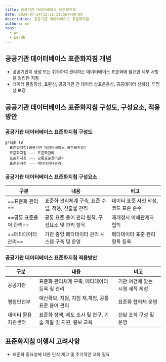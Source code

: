 ```yaml
---
title: 공공기관 데이터베이스 표준화지침
date: 2024-07-24T12:21:21.567+09:00
description: 공공기관 데이터베이스 표준화지침
authors: me
tags:
  - pe
  - pe/db
---
```


## 공공기관 데이터베이스 표준화지침 개념

- 공공기관이 생성 또는 취득하여 관리하는 데이터베이스 표준화에 필요한 세부 사항을 정립한 지침
- 데이터 품질향상, 호환성, 공공기관 간 데이터 상호운용성, 공공데이터 신뢰성, 투명성 보장

## 공공기관 데이터베이스 표준화지침 구성도, 구성요소, 적용방안

### 공공기관 데이터베이스 표준화지침 구성도

```mermaid
graph TB
  표준화지침[공공기관 데이터베이스 표준화지침]
  표준화지침 --- 표준화관리
  표준화지침 --- 공통표준용어관리
  표준화지침 --- 메타데이터관리
```

### 공공기관 데이터베이스 표준화지침 구성요소

| 구분 | 내용 | 비고 |
| --- | --- | --- |
| ==표준화 관리== | 표준화 관리체계 구축, 표준 수립, 적용, 산출물 관리 | 데이터 표준 사전 작성, 코드 표준 준수 |
| ==공통 표준용어 관리== | 공통 표준 용어 관리 원칙, 구성요소 및 관리 항목 | 재개정시 이해관계자 협의 |
| ==메타데이터 관리== | 기관 중앙 메타데이터 관리 시스템 구축 및 운영 | 메타데이터 표준 관리항목 등록 |

### 공공기관 데이터베이스 표준화지침 적용방안

| 구분 | 내용 | 비고 |
| --- | --- | --- |
| 공공기관 | 표준화 관리체계 구축, 메타데이터 등록 및 관리  | 기관 여건에 맞는 시행 세칙 제정 |
| 행정안전부 | 예산확보, 지원, 지침 재,개정, 공통 표준 용어 관리 | 표준화 협의체 운영 |
| 데이터 활용지원센터 | 표준화 정책, 제도 조사 및 연구, 기술 개발 및 지원, 홍보 교육 | 전담 조직 구성 및 운영 |

## 표준화지침 이행시 고려사항

- 표준화 중요성에 대한 인식 제고 및 주기적인 교육 필요
